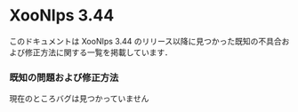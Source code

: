 # XooNIps 3.44

このドキュメントは XooNIps 3.44 のリリース以降に見つかった既知の不具合および修正方法に関する一覧を掲載しています．

### 既知の問題および修正方法

現在のところバグは見つかっていません

